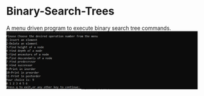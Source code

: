 # Binary-Search-Trees
A menu driven program to execute binary search tree commands.
<br>
<img src=trees.png>
